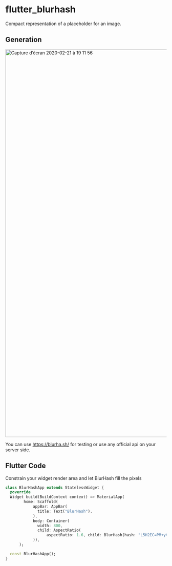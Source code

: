 # flutter_blurhash

Compact representation of a placeholder for an image.


## Generation

<img width="1211" alt="Capture d’écran 2020-02-21 à 19 11 56" src="https://user-images.githubusercontent.com/1295961/75059847-129d6800-54de-11ea-8832-d19ea58eb7eb.png">

You can use https://blurha.sh/ for testing or use any official api on your server side.


## Flutter Code

Constrain your widget render area and let BlurHash fill the pixels

```dart
class BlurHashApp extends StatelessWidget {
  @override
  Widget build(BuildContext context) => MaterialApp(
        home: Scaffold(
            appBar: AppBar(
              title: Text("BlurHash"),
            ),
            body: Container(
              width: 800,
              child: AspectRatio(
                  aspectRatio: 1.6, child: BlurHash(hash: "L5H2EC=PM+yV0g-mq.wG9c010J}I")),
            )),
      );

  const BlurHashApp();
}
```


